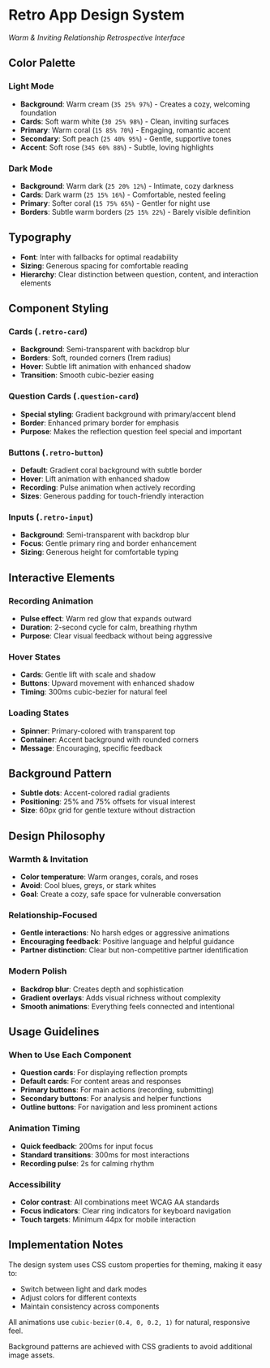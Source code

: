 # Retro App Design System
*Warm & Inviting Relationship Retrospective Interface*

## Color Palette

### Light Mode
- **Background**: Warm cream (`35 25% 97%`) - Creates a cozy, welcoming foundation
- **Cards**: Soft warm white (`30 25% 98%`) - Clean, inviting surfaces
- **Primary**: Warm coral (`15 85% 70%`) - Engaging, romantic accent
- **Secondary**: Soft peach (`25 40% 95%`) - Gentle, supportive tones
- **Accent**: Soft rose (`345 60% 88%`) - Subtle, loving highlights

### Dark Mode
- **Background**: Warm dark (`25 20% 12%`) - Intimate, cozy darkness
- **Cards**: Dark warm (`25 15% 16%`) - Comfortable, nested feeling
- **Primary**: Softer coral (`15 75% 65%`) - Gentler for night use
- **Borders**: Subtle warm borders (`25 15% 22%`) - Barely visible definition

## Typography
- **Font**: Inter with fallbacks for optimal readability
- **Sizing**: Generous spacing for comfortable reading
- **Hierarchy**: Clear distinction between question, content, and interaction elements

## Component Styling

### Cards (`.retro-card`)
- **Background**: Semi-transparent with backdrop blur
- **Borders**: Soft, rounded corners (1rem radius)
- **Hover**: Subtle lift animation with enhanced shadow
- **Transition**: Smooth cubic-bezier easing

### Question Cards (`.question-card`)
- **Special styling**: Gradient background with primary/accent blend
- **Border**: Enhanced primary border for emphasis
- **Purpose**: Makes the reflection question feel special and important

### Buttons (`.retro-button`)
- **Default**: Gradient coral background with subtle border
- **Hover**: Lift animation with enhanced shadow
- **Recording**: Pulse animation when actively recording
- **Sizes**: Generous padding for touch-friendly interaction

### Inputs (`.retro-input`)
- **Background**: Semi-transparent with backdrop blur
- **Focus**: Gentle primary ring and border enhancement
- **Sizing**: Generous height for comfortable typing

## Interactive Elements

### Recording Animation
- **Pulse effect**: Warm red glow that expands outward
- **Duration**: 2-second cycle for calm, breathing rhythm
- **Purpose**: Clear visual feedback without being aggressive

### Hover States
- **Cards**: Gentle lift with scale and shadow
- **Buttons**: Upward movement with enhanced shadow
- **Timing**: 300ms cubic-bezier for natural feel

### Loading States
- **Spinner**: Primary-colored with transparent top
- **Container**: Accent background with rounded corners
- **Message**: Encouraging, specific feedback

## Background Pattern
- **Subtle dots**: Accent-colored radial gradients
- **Positioning**: 25% and 75% offsets for visual interest
- **Size**: 60px grid for gentle texture without distraction

## Design Philosophy

### Warmth & Invitation
- **Color temperature**: Warm oranges, corals, and roses
- **Avoid**: Cool blues, greys, or stark whites
- **Goal**: Create a cozy, safe space for vulnerable conversation

### Relationship-Focused
- **Gentle interactions**: No harsh edges or aggressive animations
- **Encouraging feedback**: Positive language and helpful guidance
- **Partner distinction**: Clear but non-competitive partner identification

### Modern Polish
- **Backdrop blur**: Creates depth and sophistication
- **Gradient overlays**: Adds visual richness without complexity
- **Smooth animations**: Everything feels connected and intentional

## Usage Guidelines

### When to Use Each Component
- **Question cards**: For displaying reflection prompts
- **Default cards**: For content areas and responses
- **Primary buttons**: For main actions (recording, submitting)
- **Secondary buttons**: For analysis and helper functions
- **Outline buttons**: For navigation and less prominent actions

### Animation Timing
- **Quick feedback**: 200ms for input focus
- **Standard transitions**: 300ms for most interactions
- **Recording pulse**: 2s for calming rhythm

### Accessibility
- **Color contrast**: All combinations meet WCAG AA standards
- **Focus indicators**: Clear ring indicators for keyboard navigation
- **Touch targets**: Minimum 44px for mobile interaction

## Implementation Notes

The design system uses CSS custom properties for theming, making it easy to:
- Switch between light and dark modes
- Adjust colors for different contexts
- Maintain consistency across components

All animations use `cubic-bezier(0.4, 0, 0.2, 1)` for natural, responsive feel.

Background patterns are achieved with CSS gradients to avoid additional image assets.